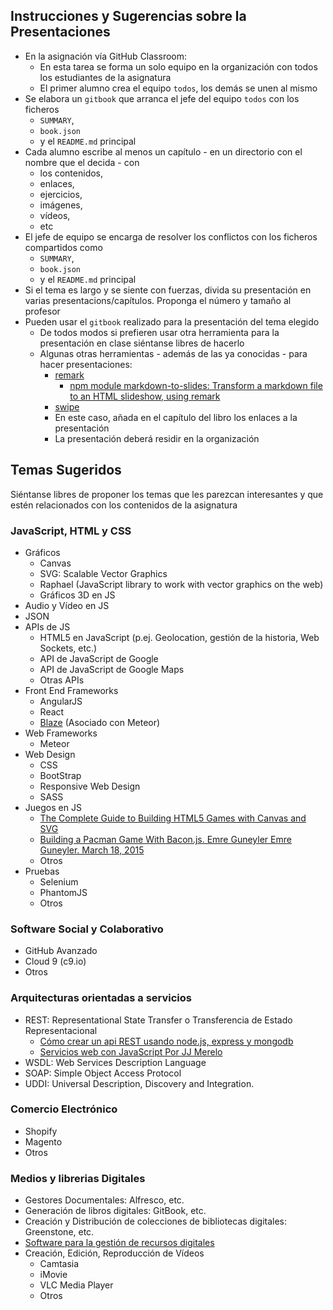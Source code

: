 ## Instrucciones y Sugerencias sobre la Presentaciones

* En la asignación vía GitHub Classroom:
  * En esta tarea se forma un solo equipo en la organización 
    con todos los estudiantes de la asignatura
  * El primer alumno crea el equipo `todos`, los demás se unen al mismo
* Se elabora un `gitbook` que arranca el jefe del equipo `todos` con los ficheros
  -  `SUMMARY`, 
  -  `book.json` 
  -   y el `README.md` principal
* Cada alumno escribe al menos un capítulo - en un directorio con el nombre que el decida - con 
    - los contenidos,
    - enlaces, 
    - ejercicios, 
    - imágenes,
    - vídeos,
    - etc
* El jefe de equipo se encarga de resolver los conflictos con los  ficheros compartidos como
  -  `SUMMARY`, 
  -  `book.json` 
  -   y el `README.md` principal
* Si el tema es largo y se siente con fuerzas, divida su presentación en varias presentacions/capítulos. Proponga el número y tamaño al profesor 
* Pueden usar el `gitbook` realizado para la presentación del tema elegido
  - De todos modos si prefieren usar otra herramienta para la presentación en clase
siéntanse libres de hacerlo
  - Algunas otras herramientas - además de las ya conocidas - para hacer presentaciones:
    - [remark](https://remarkjs.com/#1) 
      - [npm module markdown-to-slides: Transform a markdown file to an HTML slideshow, using remark](https://www.npmjs.com/package/markdown-to-slides)
    - [swipe](https://www.swipe.to/markdown/)
    - En este caso, añada en el capítulo del libro los enlaces a la presentación 
    - La presentación deberá residir en la organización

## Temas Sugeridos

Siéntanse libres de proponer los temas que les parezcan interesantes  y que estén relacionados
con los contenidos de la asignatura

### JavaScript, HTML y CSS
-   Gráficos
    -   Canvas
    -   SVG: Scalable Vector Graphics
    -   Raphael (JavaScript library to work with vector graphics on the
        web)
    -   Gráficos 3D en JS
-   Audio y Vídeo en JS
-   JSON
-   APIs de JS
    -   HTML5 en JavaScript (p.ej. Geolocation, gestión de la historia,
        Web Sockets, etc.)
    -   API de JavaScript de Google
    -   API de JavaScript de Google Maps
    - Otras APIs
-   Front End Frameworks
    -   AngularJS
    -   React
    -   [Blaze](http://meteor.github.io/blaze/) (Asociado con Meteor)
-   Web Frameworks
    -   Meteor
-   Web Design
    -   CSS
    -   BootStrap
    -   Responsive Web Design
    -   SASS
-   Juegos en JS
    -   [The Complete Guide to Building HTML5 Games with Canvas and
        SVG](http://www.sitepoint.com/the-complete-guide-to-building-html5-games-with-canvas-and-svg/)
    -   [Building a Pacman Game With Bacon.js. Emre Guneyler Emre
        Guneyler. March 18,
        2015](http://www.sitepoint.com/building-pacman-with-bacon-js/)
    -   Otros
-   Pruebas
    -   Selenium
    -   PhantomJS
    -   Otros

### Software Social y Colaborativo

-   GitHub Avanzado
-   Cloud 9 (c9.io)
-   Otros

### Arquitecturas orientadas a servicios

- REST: Representational State Transfer o Transferencia de Estado Representacional
  - [Cómo crear un api REST usando node.js, express y mongodb](https://carlosazaustre.es/blog/como-crear-una-api-rest-usando-node-js/)
  - [Servicios web con JavaScript Por JJ Merelo](http://geneura.ugr.es/~jmerelo/tutoriales/servicios-web/)
- WSDL: Web Services Description Language
- SOAP: Simple Object Access Protocol
- UDDI: Universal Description, Discovery and Integration. 

### Comercio Electrónico

-   Shopify
-   Magento
-   Otros

### Medios y librerias Digitales

-   Gestores Documentales: Alfresco, etc.
-   Generación de libros digitales: GitBook, etc.
-   Creación y Distribución de colecciones de bibliotecas digitales: Greenstone, etc.
-   [Software para la gestión de recursos digitales](http://tecnologiasweb.jsenso.es/software-open-source-para-la-gestion-de-recursos-digitales/)
-   Creación, Edición, Reproducción de Vídeos
    -   Camtasia
    -   iMovie
    -   VLC Media Player
    -   Otros
